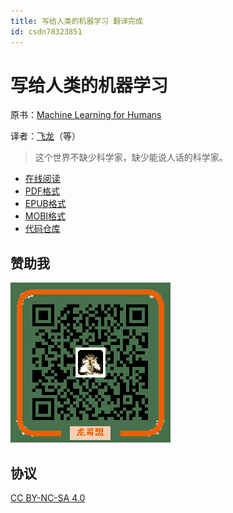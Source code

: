 ```yaml
---
title: 写给人类的机器学习 翻译完成
id: csdn78323851
---
```


# 写给人类的机器学习

原书：[Machine Learning for Humans](https://medium.com/machine-learning-for-humans/)

译者：[飞龙](https://github.com/wizardforcel)（等）

> 这个世界不缺少科学家，缺少能说人话的科学家。

*   [在线阅读](https://www.gitbook.com/book/wizardforcel/ml-for-humans/details)
*   [PDF格式](https://www.gitbook.com/download/pdf/book/wizardforcel/ml-for-humans)
*   [EPUB格式](https://www.gitbook.com/download/epub/book/wizardforcel/ml-for-humans)
*   [MOBI格式](https://www.gitbook.com/download/mobi/book/wizardforcel/ml-for-humans)
*   [代码仓库](http://github.com/wizardforcel/ml-for-humans-zh)

## 赞助我

![](../img/45f07db2961cce0d7b503f7fee947596.png)

## 协议

[CC BY-NC-SA 4.0](http://creativecommons.org/licenses/by-nc-sa/4.0/)